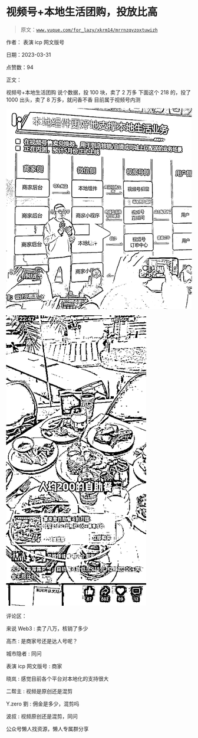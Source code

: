 # 视频号+本地生活团购，投放比高

> 原文：[`www.yuque.com/for_lazy/xkrm14/mrrnzqvzoxtuwizh`](https://www.yuque.com/for_lazy/xkrm14/mrrnzqvzoxtuwizh)



作者： 表演 icp 网文版号



日期：2023-03-31



点赞数：94



正文：



视频号+本地生活团购 说个数据，投 100 块，卖了 2 万多 下面这个 218 的，投了 1000 出头，卖了 8 万多，就问香不香 目前属于视频号内测



![](img/3e90a86f1f6c4907ddeb694fd962acc2.png)  

![](img/b51fdd2237126cd8a949ccac6935285b.png)  

评论区：



来说 Web3 : 卖了八万，核销了多少



高杰 : 是商家号还是达人号呢？



城市隐者 : 同问



表演 icp 网文版号 : 商家



晓岚 : 感觉目前各个平台对本地化的支持很大



二帮主 : 视频是原创还是混剪



Y.zero 劉 : 佣金是多少，混剪吗



波叔 : 视频原创还是混剪，同问



公众号懒人找资源，懒人专属群分享

</ne-p></ne-p>